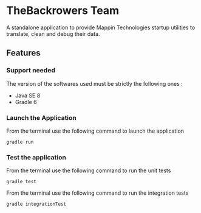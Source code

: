 # TheBackrowers Team

A standalone application to provide Mappin Technologies startup utilities to translate, clean and debug their data.

## Features

### Support needed

The version of the softwares used must be strictly the following ones :

- Java SE 8 
- Gradle 6

### Launch the Application

From the terminal use the following command to launch the application

```properties
gradle run
```  

### Test the application 

From the terminal use the following command to run the unit tests

```properties
gradle test
```

From the terminal use the following command to run the integration tests

```properties
gradle integrationTest
```

